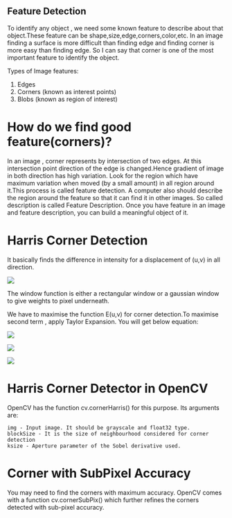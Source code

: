 ## Feature Detection
To identify any object , we need some known feature to describe about that object.These feature can be shape,size,edge,corners,color,etc.
In an image finding a surface is more difficult than finding edge and finding corner is more easy than finding edge.
So I can say that corner is one of the most important feature to identify the object.

Types of Image features:
1. Edges
2. Corners (known as interest points)
3. Blobs (known as region of interest)

# How do we find good feature(corners)?

In an image , corner represents by intersection of two edges. At this intersection point direction of the edge is changed.Hence gradient of image in both direction has high variation. Look for the region which have maximum variation when moved (by a small amount) in all region around it.This process is called feature detection.
A computer also should describe the region around the feature so that it can find it in other images. So called description is called Feature Description. 
Once you have feature in an image and feature description, you can build a meaningful object of it.

# Harris Corner Detection 

It basically finds the difference in intensity for a displacement of (u,v) in all direction.

![](images/fig1.png)

The window function is either a rectangular window or a gaussian window to give weights to pixel underneath.

We have to maximise the function E(u,v) for corner detection.To maximise second term , apply Taylor Expansion. You will get below equation:

![](images/fig4.png)

![](images/fig2.png)

![](images/fig3.png)

# Harris Corner Detector in OpenCV

OpenCV has the function cv.cornerHarris() for this purpose. Its arguments are:

    img - Input image. It should be grayscale and float32 type.
    blockSize - It is the size of neighbourhood considered for corner detection
    ksize - Aperture parameter of the Sobel derivative used.

# Corner with SubPixel Accuracy

You may need to find the corners with maximum accuracy. OpenCV comes with a function cv.cornerSubPix() which further refines the corners detected with sub-pixel accuracy.